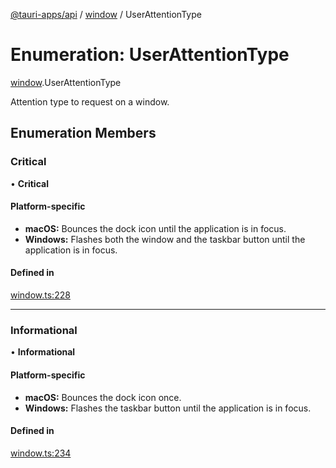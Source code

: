 [@tauri-apps/api](../README.md) / [window](../modules/window.md) / UserAttentionType

# Enumeration: UserAttentionType

[window](../modules/window.md).UserAttentionType

Attention type to request on a window.

## Enumeration Members

### Critical

• **Critical**

#### Platform-specific
 - **macOS:** Bounces the dock icon until the application is in focus.
- **Windows:** Flashes both the window and the taskbar button until the application is in focus.

#### Defined in

[window.ts:228](https://github.com/tauri-apps/tauri/blob/f5f9f10/tooling/api/src/window.ts#L228)

___

### Informational

• **Informational**

#### Platform-specific
- **macOS:** Bounces the dock icon once.
- **Windows:** Flashes the taskbar button until the application is in focus.

#### Defined in

[window.ts:234](https://github.com/tauri-apps/tauri/blob/f5f9f10/tooling/api/src/window.ts#L234)
